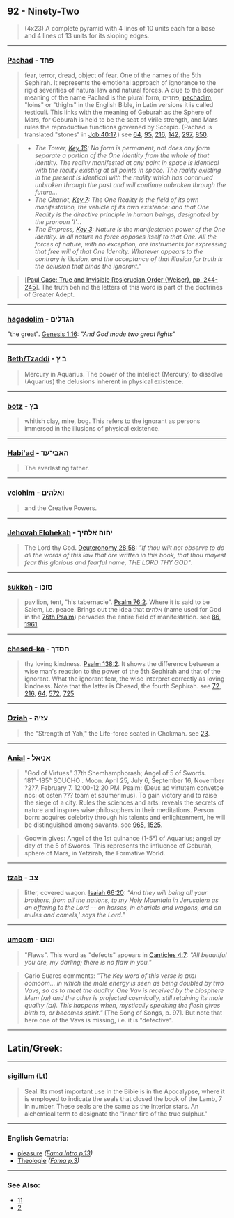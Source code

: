 ## 92 - Ninety-Two
> (4x23) A complete pyramid with 4 lines of 10 units each for a base and 4 lines of 13 units for its sloping edges.

---

### [Pachad](/keys/PChD) - פחד
> fear, terror, dread, object of fear. One of the names of the 5th Sephirah. It represents the emotional approach of ignorance to the rigid severities of natural law and natural forces. A clue to the deeper meaning of the name Pachad is the plural form, פחדים, [pachadim](/keys/PChDIM), "loins" or "thighs" in the English Bible, in Latin versions it is called testiculi. This links with the meaning of Geburah as the Sphere of Mars, for Geburah is held to be the seat of virile strength, and Mars rules the reproductive functions governed by Scorpio. (Pachad is translated "stones" in [Job 40:17](http://biblehub.com/job/40-17.htm).) see [64](64), [95](95), [216](216), [142](142), [297](297), [850](850).

> - *The Tower, [Key 16](16): No form is permanent, not does any form separate a portion of the One Identity from the whole of that identity. The reality manifested at any point in space is identical with the reality existing at all points in space. The reality existing in the present is identical with the reality which has continued unbroken through the past and will continue unbroken through the future...*
> - *The Chariot, [Key 7](7): The One Reality is the field of its own manifestation, the vehicle of its own existence: and that One Reality is the directive principle in human beings, designated by the pronoun 'I'...*
> - *The Empress, [Key 3](3): Nature is the manifestation power of the One identity. In all nature no force opposes itself to that One. All the forces of nature, with no exception, are instruments for expressing that free will of that One Identity. Whatever appears to the contrary is illusion, and the acceptance of that illusion for truth is the delusion that binds the ignorant."*

> [[Paul Case: True and Invisible Rosicrucian Order (Weiser), pp. 244-245](https://archive.org/stream/PaulFosterCase-TheTrueAndInvisibleRosicrucianOrder4thEd-1985#page/n250)]. The truth behind the letters of this word is part of the doctrines of Greater Adept.

---

### [hagadolim](/keys/HGDLIM) - הגדלים
"the great". [Genesis 1:16](http://biblehub.com/genesis/1-16.htm): *"And God made two great lights"*

---

### [Beth/Tzaddi](/keys/B.Tz) - ב ץ
> Mercury in Aquarius. The power of the intellect (Mercury) to dissolve (Aquarius) the delusions inherent in physical existence.

---

### [botz](/keys/BTz) - בץ
> whitish clay, mire, bog. This refers to the ignorant as persons immersed in the illusions of physical existence.

---

### [Habi'ad](/keys/HABI-OD) - האבי־עד
> The everlasting father.

---

### [velohim](/keys/VALHIM) - ואלהים
> and the Creative Powers.

---

### [Jehovah Elohekah](/keys/IHVH.ALHIK) - יהוה אלהיך
> The Lord thy God. [Deuteronomy 28:58](http://biblehub.com/deuteronomy/28-58.htm): *"If thou wilt not observe to do all the words of this law that are written in this book, that thou mayest fear this glorious and fearful name, THE LORD THY GOD"*.

---

### [sukkoh](/keys/SVKV) - סוכו
> pavilion, tent, "his tabernacle". [Psalm 76:2](http://biblehub.com/psalms/76-2.htm). Where it is said to be Salem, i.e. peace. Brings out the idea that אלהים (name used for God in the [76th Psalm](http://biblehub.com/kjv/psalms/76.htm)) pervades the entire field of manifestation. see [86](86), [1961](1961)

---

### [chesed-ka](/keys/ChSDK) - חסדך
> thy loving kindness. [Psalm 138:2](http://biblehub.com/psalms/138-2.htm). It shows the difference between a wise man's reaction to the power of the 5th Sephirah and that of the ignorant. What the ignorant fear, the wise interpret correctly as loving kindness. Note that the latter is Chesed, the fourth Sephirah. see [72](72), [216](216), [64](64), [572](572), [725](725)

---

### [Oziah](/keys/OZIH) - עזיה
> the "Strength of Yah," the Life-force seated in Chokmah. see [23](23).

---

### [Anial](/keys/ANIAL) - אניאל
> "God of Virtues" 37th Shemhamphorash; Angel of 5 of Swords. 181°-185° SOUCHO . Moon. April 25, July 6, September 16, November ?2?7, February 7. 12:00-12:20 PM. Psalm: (Deus ad virtutem convetoe nos: ot osten ??? toam et saumerimus). To gain victory and to raise the siege of a city. Rules the sciences and arts: reveals the secrets of nature and inspires wise philosophers in their meditations. Person born: acquires celebrity through his talents and enlightenment, he will be distinguished among savants. see [965](965), [1525](1525).

> Godwin gives: Angel of the 1st quinance (1-5°) of Aquarius; angel by day of the 5 of Swords. This represents the influence of Geburah, sphere of Mars, in Yetzirah, the Formative World.

---

### [tzab](/keys/TzB) - צב
> litter, covered wagon. [Isaiah 66:20](http://biblehub.com/isaiah/66-20.htm): *"And they will being all your brothers, from all the nations, to my Holy Mountain in Jerusalem as an offering to the Lord -- on horses, in chariots and wagons, and on mules and camels,' says the Lord."*

---

### [umoom](/keys/VMVM) - ומום
> "Flaws". This word as "defects" appears in [Canticles 4:7](http://biblehub.com/songs/4-7.htm): *"All beautiful you are, my darling; there is no flaw in you."*

> Cario Suares comments: *"The Key word of this verse is ומום oomoom... in which the male energy is seen as being doubled by two Vavs, so as to meet the duality. One Vav is received by the biosphere Mem (ומ) and the other is projected cosmically, still retaining its male quality (ום). This happens when, mystically speaking the flesh gives birth to, or becomes spirit."* [The Song of Songs, p. 97]. But note that here one of the Vavs is missing, i.e. it is "defective".

---

## Latin/Greek:

---

### [sigillum](/latin?word=sigillum) (Lt)
> Seal. Its most important use in the Bible is in the Apocalypse, where it is employed to indicate the seals that closed the book of the Lamb, 7 in number. These seals are the same as the interior stars. An alchemical term to designate the "inner fire of the true sulphur."

---

### English Gematria:

- [pleasure](/english?word=pleasure) *([Fama Intro p.13](https://archive.org/stream/fameconfessionof00vaug#page/n13))*
- [Theologie](/english?word=Theologie) *([Fama p.3](https://archive.org/stream/fameconfessionof00vaug#page/3))*

---

### See Also:

- [11](11)
- [2](2)